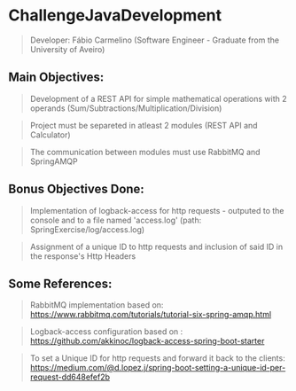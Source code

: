 # ChallengeJavaDevelopment
  > Developer: Fábio Carmelino (Software Engineer - Graduate from the University of Aveiro)
  
## Main Objectives: 
  > Development of a REST API for simple mathematical operations with 2 operands (Sum/Subtractions/Multiplication/Division)

  > Project must be separeted in atleast 2 modules (REST API and Calculator)

  > The communication between modules must use RabbitMQ and SpringAMQP

## Bonus Objectives Done:
  > Implementation of logback-access for http requests - outputed to the console and to a file named 'access.log' (path: SpringExercise/log/access.log)

  > Assignment of a unique ID to http requests and inclusion of said ID in the response's Http Headers

## Some References: 
  > RabbitMQ implementation based on: https://www.rabbitmq.com/tutorials/tutorial-six-spring-amqp.html

  > Logback-access configuration based on : https://github.com/akkinoc/logback-access-spring-boot-starter 

  > To set a Unique ID for http requests and forward it back to the clients: https://medium.com/@d.lopez.j/spring-boot-setting-a-unique-id-per-request-dd648efef2b
  
